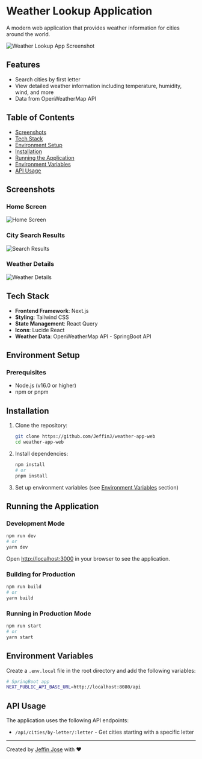 # Weather Lookup Application

A modern web application that provides weather information for cities around the world.

![Weather Lookup App Screenshot](image-3.png)

## Features

- Search cities by first letter
- View detailed weather information including temperature, humidity, wind, and more
- Data from OpenWeatherMap API

## Table of Contents

- [Screenshots](#screenshots)
- [Tech Stack](#tech-stack)
- [Environment Setup](#environment-setup)
- [Installation](#installation)
- [Running the Application](#running-the-application)
- [Environment Variables](#environment-variables)
- [API Usage](#api-usage)

## Screenshots

### Home Screen
![Home Screen](image.png)


### City Search Results
![Search Results](image-1.png)

### Weather Details
![Weather Details](image-2.png)

## Tech Stack

- **Frontend Framework**: Next.js
- **Styling**: Tailwind CSS
- **State Management**: React Query
- **Icons**: Lucide React
- **Weather Data**: OpenWeatherMap API - SpringBoot API

## Environment Setup

### Prerequisites

- Node.js (v16.0 or higher)
- npm or pnpm

## Installation

1. Clone the repository:
   ```bash
   git clone https://github.com/JeffinJ/weather-app-web
   cd weather-app-web
   ```

2. Install dependencies:
   ```bash
   npm install
   # or
   pnpm install
   ```

3. Set up environment variables (see [Environment Variables](#environment-variables) section)

## Running the Application

### Development Mode

```bash
npm run dev
# or
yarn dev
```

Open [http://localhost:3000](http://localhost:3000) in your browser to see the application.

### Building for Production

```bash
npm run build
# or
yarn build
```

### Running in Production Mode

```bash
npm run start
# or
yarn start
```

## Environment Variables

Create a `.env.local` file in the root directory and add the following variables:

```bash
# SpringBoot app
NEXT_PUBLIC_API_BASE_URL=http://localhost:8080/api
```

## API Usage

The application uses the following API endpoints:

- `/api/cities/by-letter/:letter` - Get cities starting with a specific letter

---

Created by [Jeffin Jose](https://jeffinjose.dev) with ❤️